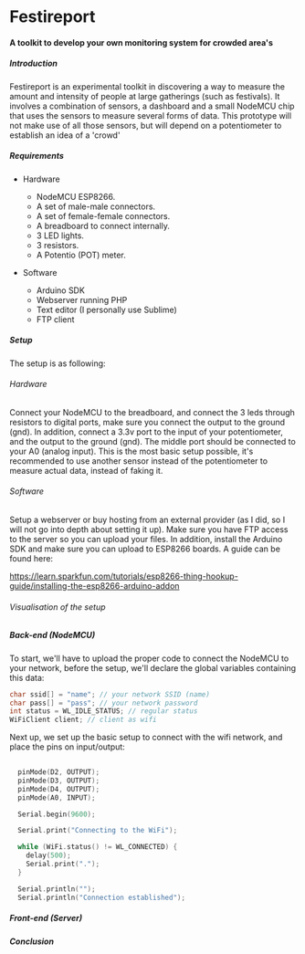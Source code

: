 # Festireport
#### A toolkit to develop your own monitoring system for crowded area's

##### Introduction

Festireport is an experimental toolkit in discovering a way to measure the amount and intensity of people at large gatherings (such as festivals). It involves a combination of sensors, a dashboard and a small NodeMCU chip that uses the sensors to measure several forms of data. This prototype will not make use of all those sensors, but will depend on a potentiometer to establish an idea of a 'crowd'

##### Requirements

 - Hardware
 	- NodeMCU ESP8266.
 	- A set of male-male connectors.
 	- A set of female-female connectors.
 	- A breadboard to connect internally.
 	- 3 LED lights.
 	- 3 resistors.
 	- A Potentio (POT) meter.

 - Software
 	- Arduino SDK
 	- Webserver running PHP
 	- Text editor (I personally use Sublime)
 	- FTP client

##### Setup

The setup is as following:

###### Hardware

Connect your NodeMCU to the breadboard, and connect the 3 leds through resistors to digital ports, make sure you connect the output to the ground (gnd). In addition, connect a 3.3v port to the input of your potentiometer, and the output to the ground (gnd). The middle port should be connected to your A0 (analog input).
This is the most basic setup possible, it's recommended to use another sensor instead of the potentiometer to measure actual data, instead of faking it.

###### Software

Setup a webserver or buy hosting from an external provider (as I did, so I will not go into depth about setting it up). Make sure you have FTP access to the server so you can upload your files. In addition, install the Arduino SDK and make sure you can upload to ESP8266 boards. A guide can be found here:

https://learn.sparkfun.com/tutorials/esp8266-thing-hookup-guide/installing-the-esp8266-arduino-addon

###### Visualisation of the setup

##### Back-end (NodeMCU)

To start, we'll have to upload the proper code to connect the NodeMCU to your network, before the setup, we'll declare the global variables containing this data:

```c
char ssid[] = "name"; // your network SSID (name) 
char pass[] = "pass"; // your network password
int status = WL_IDLE_STATUS; // regular status
WiFiClient client; // client as wifi
```

Next up, we set up the basic setup to connect with the wifi network, and place the pins on input/output:

```c
  
  pinMode(D2, OUTPUT);
  pinMode(D3, OUTPUT);
  pinMode(D4, OUTPUT);
  pinMode(A0, INPUT);

  Serial.begin(9600);

  Serial.print("Connecting to the WiFi");

  while (WiFi.status() != WL_CONNECTED) {
    delay(500);
    Serial.print(".");
  }

  Serial.println("");
  Serial.println("Connection established");
```



##### Front-end (Server)

##### Conclusion